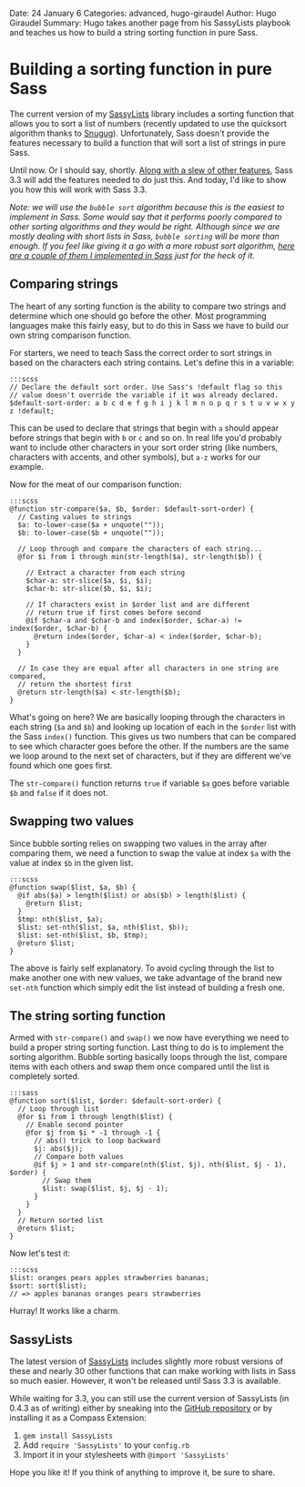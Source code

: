 Date: 24 January 6
Categories: advanced, hugo-giraudel
Author: Hugo Giraudel
Summary: Hugo takes another page from his SassyLists playbook and teaches us how to build a string sorting function in pure Sass.

# Building a sorting function in pure Sass

The current version of my [SassyLists](http://sassylists.com) library includes a sorting function that allows you to sort a list of numbers (recently updated to use the quicksort algorithm thanks to [Snugug](http://twitter.com/snugug)). Unfortunately, Sass doesn't provide the features necessary to build a function that will sort a list of strings in pure Sass.

Until now. Or I should say, shortly. [Along with a slew of other features](http://davidwalsh.name/future-sass), Sass 3.3 will add the features needed to do just this. And today, I'd like to show you how this will work with Sass 3.3.

*Note: we will use the `bubble sort` algorithm because this is the easiest to implement in Sass. Some would say that it performs poorly compared to other sorting algorithms and they would be right. Although since we are mostly dealing with short lists in Sass, `bubble sorting` will be more than enough. If you feel like giving it a go with a more robust sort algorithm, [here are a couple of them I implemented in Sass](http://sassmeister.com/gist/8239322) just for the heck of it.*


## Comparing strings

The heart of any sorting function is the ability to compare two strings and determine which one should go before the other. Most programming languages make this fairly easy, but to do this in Sass we have to build our own string comparison function.

For starters, we need to teach Sass the correct order to sort strings in based on the characters each string contains. Let's define this in a variable:

    :::scss
    // Declare the default sort order. Use Sass's !default flag so this
    // value doesn't override the variable if it was already declared.
    $default-sort-order: a b c d e f g h i j k l m n o p q r s t u v w x y z !default;

This can be used to declare that strings that begin with `a` should appear before strings that begin with `b` or `c` and so on. In real life you'd probably want to include other characters in your sort order string (like numbers, characters with accents, and other symbols), but `a-z` works for our example.

Now for the meat of our comparison function:

    :::scss
    @function str-compare($a, $b, $order: $default-sort-order) {
      // Casting values to strings
      $a: to-lower-case($a + unquote(""));
      $b: to-lower-case($b + unquote(""));      

      // Loop through and compare the characters of each string...
      @for $i from 1 through min(str-length($a), str-length($b)) {

        // Extract a character from each string
        $char-a: str-slice($a, $i, $i);
        $char-b: str-slice($b, $i, $i);
        
        // If characters exist in $order list and are different
        // return true if first comes before second
        @if $char-a and $char-b and index($order, $char-a) != index($order, $char-b) {
          @return index($order, $char-a) < index($order, $char-b);
        }
      }
      
      // In case they are equal after all characters in one string are compared,
      // return the shortest first
      @return str-length($a) < str-length($b);
    }
   
What's going on here? We are basically looping through the characters in each string (`$a` and `$b`) and looking up location of each in the `$order` list with the Sass `index()` function. This gives us two numbers that can be compared to see which character goes before the other. If the numbers are the same we loop around to the next set of characters, but if they are different we've found which one goes first.

The `str-compare()` function returns `true` if variable `$a` goes before variable `$b` and `false` if it does not.


## Swapping two values

Since bubble sorting relies on swapping two values in the array after comparing them, we need a function to swap the value at index `$a` with the value at index `$b` in the given list.

    :::scss
    @function swap($list, $a, $b) {
      @if abs($a) > length($list) or abs($b) > length($list) {
        @return $list;
      }
      $tmp: nth($list, $a);
      $list: set-nth($list, $a, nth($list, $b));
      $list: set-nth($list, $b, $tmp);
      @return $list;
    }

The above is fairly self explanatory. To avoid cycling through the list to make another one with new values, we take advantage of the brand new `set-nth` function which simply edit the list instead of building a fresh one.

## The string sorting function

Armed with `str-compare()` and `swap()` we now have everything we need to build a proper string sorting function. Last thing to do is to implement the sorting algorithm. Bubble sorting basically loops through the list, compare items with each others and swap them once compared until the list is completely sorted.

    :::sass
    @function sort($list, $order: $default-sort-order) {
      // Loop through list
      @for $i from 1 through length($list) {
        // Enable second pointer
        @for $j from $i * -1 through -1 {
          // abs() trick to loop backward
          $j: abs($j);
          // Compare both values
          @if $j > 1 and str-compare(nth($list, $j), nth($list, $j - 1), $order) {
            // Swap them
            $list: swap($list, $j, $j - 1);
          }
        }
      }
      // Return sorted list
      @return $list;
    }


Now let's test it:

    :::scss
    $list: oranges pears apples strawberries bananas;
    $sort: sort($list);
    // => apples bananas oranges pears strawberries

Hurray! It works like a charm.


## SassyLists

The latest version of [SassyLists](http://sassylists.com/) includes slightly more robust versions of these and nearly 30 other functions that can make working with lists in Sass so much easier. However, it won't be released until Sass 3.3 is available.

While waiting for 3.3, you can still use the current version of SassyLists (in 0.4.3 as of writing) either by sneaking into the [GitHub repository](https://github.com/Team-Sass/SassyLists) or by installing it as a Compass Extension:

1. `gem install SassyLists`
2. Add `require 'SassyLists'` to your `config.rb`
3. Import it in your stylesheets with `@import 'SassyLists'`

Hope you like it! If you think of anything to improve it, be sure to share.
